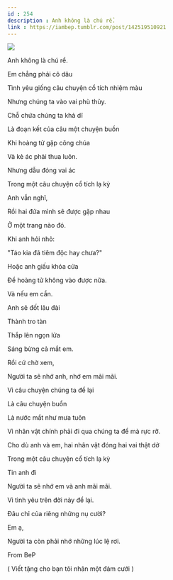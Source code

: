 ```yaml
---
id : 254
description : Anh không là chú rể.
link : https://iambep.tumblr.com/post/142519510921
---
```


![](https://64.media.tumblr.com/dd652bb81f887e0ae840f6d597ce8f0a/tumblr_o5dk8nfGrY1u3a9rjo1_500.jpg)

Anh không là chú rể.

Em chẳng phải cô dâu

Tình yêu giống câu chuyện cổ tích nhiệm màu

Nhưng chúng ta vào vai phù thủy.

Chỗ chứa chúng ta khả dĩ

Là đoạn kết của câu một chuyện buồn

Khi hoàng tử gặp công chúa

Và kẻ ác phải thua luôn.

Nhưng dẫu đóng vai ác

Trong một câu chuyện cổ tích lạ kỳ

Anh vẫn nghĩ,

Rồi hai đứa mình sẽ được gặp nhau

Ở một trang nào đó.

Khi anh hỏi nhỏ:

"Táo kia đã tiêm độc hay chưa?"

Hoặc anh giấu khóa cửa

Để hoàng tử không vào được nữa.

Và nếu em cần.

Anh sẽ đốt lâu đài

Thành tro tàn

Thắp lên ngọn lửa

Sáng bừng cả mắt em.

Rồi cứ chờ xem,

Người ta sẽ nhớ anh, nhớ em mãi mãi.

Vì câu chuyện chúng ta để lại

Là câu chuyện buồn

Là nước mắt như mưa tuôn

Vì nhân vật chính phải đi qua chúng ta để mà rực rỡ.

Cho dù anh và em, hai nhân vật đóng hai vai thật dở

Trong một câu chuyện cổ tích lạ kỳ

Tin anh đi

Người ta sẽ nhớ em và anh mãi mãi.

Vì tình yêu trên đời này để lại.

Đâu chỉ của riêng những nụ cười?

Em ạ,

Người ta còn phải nhớ những lúc lệ rơi.

From BeP

( Viết tặng cho bạn tôi nhân một đám cưới )